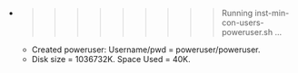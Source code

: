 * >>>>>>>>> Running inst-min-con-users-poweruser.sh ...
  * Created poweruser: Username/pwd = poweruser/poweruser.
  * Disk size = 1036732K. Space Used = 40K.
